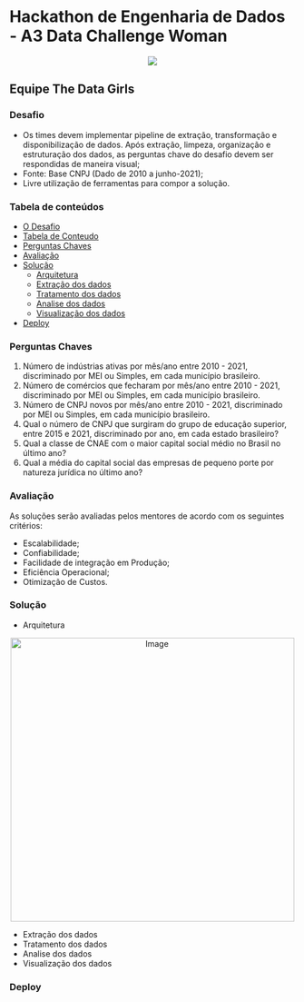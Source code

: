 # Hackathon de Engenharia de Dados - A3 Data Challenge Woman

<p align="center">
<img src="https://github.com/elladarte/thedatagirl_hackathon/blob/main/images/logo_hackathon.png"/>
</p>

## Equipe The Data Girls
 
### Desafio

-  Os  times  devem  implementar  pipeline  de  extração,  transformação  e  disponibilização  de  dados.  Após  extração,  limpeza, organização e estruturação dos dados, as perguntas  chave do desafio devem ser respondidas de maneira visual;
- Fonte: Base CNPJ (Dado de 2010 a junho-2021);
- Livre utilização de ferramentas para compor a solução.

### Tabela de conteúdos
<!--ts-->
* [O Desafio](#desafio)
* [Tabela de Conteudo](#tabela-de-conteudo)
* [Perguntas Chaves](#perguntas-chaves)
* [Avaliação](#avaliação)
* [Solução](#solução)
    * [Arquitetura](#arquitetura)
    * [Extração dos dados](#extração-dos-dados)
    * [Tratamento dos dados](#tratamento-dos-dados)
    * [Analise dos dados](#analise-dos-dados)
    * [Visualização dos dados](#visualização-dos-dados)
* [Deploy](#deploy)
<!--te-->



### Perguntas Chaves

1. Número de indústrias ativas por mês/ano entre 2010 - 2021, discriminado por MEI ou Simples, em cada município brasileiro.
2. Número de comércios que fecharam por mês/ano entre 2010 - 2021, discriminado por MEI ou Simples, em cada município brasileiro.
3. Número de CNPJ novos por mês/ano entre 2010 - 2021, discriminado por MEI ou Simples, em cada município brasileiro.
4. Qual o número de CNPJ que surgiram do grupo de educação superior, entre 2015 e 2021, discriminado por ano, em cada estado brasileiro?
5. Qual a classe de CNAE com o maior capital social médio no Brasil no último ano?
6. Qual a média do capital social das empresas de pequeno porte por natureza  jurídica no último ano?

### Avaliação

As soluções serão avaliadas pelos mentores de acordo com os  seguintes critérios:
- Escalabilidade;
- Confiabilidade;
- Facilidade de integração em Produção;
- Eficiência Operacional;
- Otimização de Custos.

### Solução
- Arquitetura

<p align="center">
<img src="https://github.com/elladarte/thedatagirl_hackathon/blob/main/images/infraestrutura.png" alt="Image" height="500" width="500"/>
</p>

- Extração dos dados
- Tratamento dos dados
- Analise dos dados
- Visualização dos dados

### Deploy